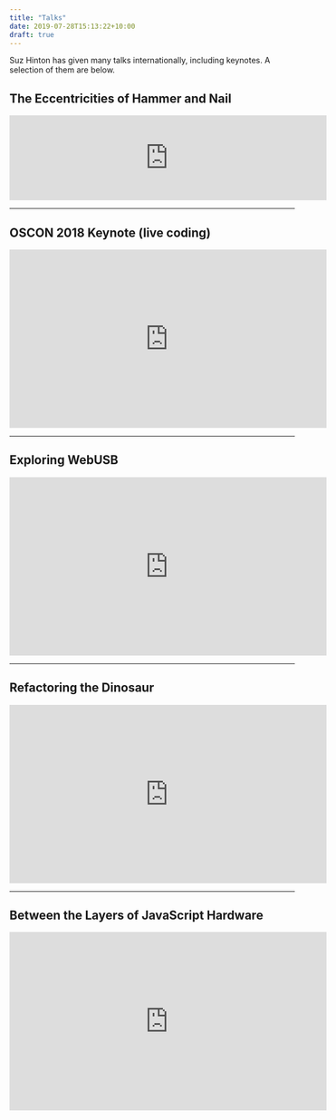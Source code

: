 ```yaml
---
title: "Talks"
date: 2019-07-28T15:13:22+10:00
draft: true
---
```


Suz Hinton has given many talks internationally, including keynotes. A selection of them are below.

## The Eccentricities of Hammer and Nail
<div class="vcontainer">
  <div class="vcontent">
    <iframe width="560" allowfullscreen frameborder="0" mozallowfullscreen="" src="https://player.vimeo.com/video/254600942" webkitallowfullscreen=""></iframe>
  </div>
</div>

---

## OSCON 2018 Keynote (live coding)

<iframe width="560" height="315" src="https://www.youtube-nocookie.com/embed/oQIwe4i_pTo" frameborder="0" allow="accelerometer; autoplay; encrypted-media; gyroscope; picture-in-picture" allowfullscreen></iframe>

---

## Exploring WebUSB

<iframe width="560" height="315" src="https://www.youtube-nocookie.com/embed/IpfZ8Nj3uiE" frameborder="0" allow="accelerometer; autoplay; encrypted-media; gyroscope; picture-in-picture" allowfullscreen></iframe>

---

## Refactoring the Dinosaur

<iframe width="560" height="315" src="https://www.youtube-nocookie.com/embed/VxxTkhSTJbA" frameborder="0" allow="accelerometer; autoplay; encrypted-media; gyroscope; picture-in-picture" allowfullscreen></iframe>

---

## Between the Layers of JavaScript Hardware

 <iframe width="560" height="315" src="https://www.youtube-nocookie.com/embed/VlaFSZjVBRs" frameborder="0" allow="accelerometer; autoplay; encrypted-media; gyroscope; picture-in-picture" allowfullscreen></iframe>


